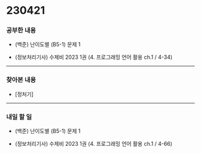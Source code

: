 # 230421

### 공부한 내용

- (백준) 난이도별 (B5-1) 문제 1

- (정보처리기사) 수제비 2023 1권 (4. 프로그래밍 언어 활용 ch.1 / 4-34)

---

### 찾아본 내용

- [정처기]

---

### 내일 할 일

- (백준) 난이도별 (B5-1) 문제 1

- (정보처리기사) 수제비 2023 1권 (4. 프로그래밍 언어 활용 ch.1 / 4-66)
